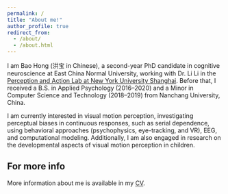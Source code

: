 ```yaml
---
permalink: /
title: "About me!"
author_profile: true
redirect_from: 
  - /about/
  - /about.html
---
```

I am Bao Hong (洪宝 in Chinese), a second-year PhD candidate in cognitive neuroscience at East China Normal University, working with Dr. Li Li in the [Perception and Action Lab at New York University Shanghai](https://wp.nyu.edu/perception_action_lab/). Before that, I received a B.S. in Applied Psychology (2016–2020) and a Minor in Computer Science and Technology (2018–2019) from Nanchang University, China.

I am currently interested in visual motion perception, investigating perceptual biases in continuous responses, such as serial dependence, using behavioral approaches (psychophysics, eye-tracking, and VR), EEG, and computational modeling. Additionally, I am also engaged in research on the developmental aspects of visual motion perception in children.

For more info
------
More information about me is available in my [CV](http://baohong-paul.github.io/files/HongBao-CV-202406.pdf).